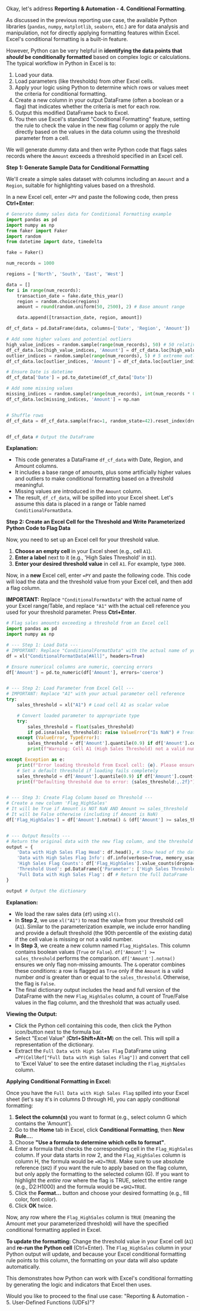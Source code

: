 Okay, let's address **Reporting & Automation - 4. Conditional Formatting**.

As discussed in the previous reporting use case, the available Python libraries (`pandas`, `numpy`, `matplotlib`, `seaborn`, etc.) are for data analysis and manipulation, not for directly applying formatting features within Excel. Excel's conditional formatting is a built-in feature.

However, Python can be very helpful in **identifying the data points that *should* be conditionally formatted** based on complex logic or calculations. The typical workflow in Python in Excel is to:
1.  Load your data.
2.  Load parameters (like thresholds) from other Excel cells.
3.  Apply your logic using Python to determine which rows or values meet the criteria for conditional formatting.
4.  Create a new column in your output DataFrame (often a boolean or a flag) that indicates whether the criteria is met for each row.
5.  Output this modified DataFrame back to Excel.
6.  You then use Excel's standard "Conditional Formatting" feature, setting the rule to check the value in the new flag column or apply the rule directly based on the values in the data column using the threshold parameter from a cell.

We will generate dummy data and then write Python code that flags sales records where the `Amount` exceeds a threshold specified in an Excel cell.

**Step 1: Generate Sample Data for Conditional Formatting**

We'll create a simple sales dataset with columns including an `Amount` and a `Region`, suitable for highlighting values based on a threshold.

In a new Excel cell, enter `=PY` and paste the following code, then press **Ctrl+Enter**:

```python
# Generate dummy sales data for Conditional Formatting example
import pandas as pd
import numpy as np
from faker import Faker
import random
from datetime import date, timedelta

fake = Faker()

num_records = 1000

regions = ['North', 'South', 'East', 'West']

data = []
for i in range(num_records):
    transaction_date = fake.date_this_year()
    region = random.choice(regions)
    amount = round(random.uniform(50, 2500), 2) # Base amount range

    data.append([transaction_date, region, amount])

df_cf_data = pd.DataFrame(data, columns=['Date', 'Region', 'Amount'])

# Add some higher values and potential outliers
high_value_indices = random.sample(range(num_records), 50) # 50 relatively high values
df_cf_data.loc[high_value_indices, 'Amount'] = df_cf_data.loc[high_value_indices, 'Amount'] * random.uniform(1.5, 3.0)
outlier_indices = random.sample(range(num_records), 5) # 5 extreme outliers
df_cf_data.loc[outlier_indices, 'Amount'] = df_cf_data.loc[outlier_indices, 'Amount'] * random.uniform(10, 20)

# Ensure Date is datetime
df_cf_data['Date'] = pd.to_datetime(df_cf_data['Date'])

# Add some missing values
missing_indices = random.sample(range(num_records), int(num_records * 0.02)) # 2% missing
df_cf_data.loc[missing_indices, 'Amount'] = np.nan


# Shuffle rows
df_cf_data = df_cf_data.sample(frac=1, random_state=42).reset_index(drop=True)


df_cf_data # Output the DataFrame
```

**Explanation:**

*   This code generates a DataFrame `df_cf_data` with Date, Region, and Amount columns.
*   It includes a base range of amounts, plus some artificially higher values and outliers to make conditional formatting based on a threshold meaningful.
*   Missing values are introduced in the `Amount` column.
*   The result, `df_cf_data`, will be spilled into your Excel sheet. Let's assume this data is placed in a range or Table named `ConditionalFormatData`.

**Step 2: Create an Excel Cell for the Threshold and Write Parameterized Python Code to Flag Data**

Now, you need to set up an Excel cell for your threshold value.

1.  **Choose an empty cell** in your Excel sheet (e.g., cell `A1`).
2.  **Enter a label** next to it (e.g., 'High Sales Threshold' in `B1`).
3.  **Enter your desired threshold value** in cell `A1`. For example, type `3000`.

Now, in a **new** Excel cell, enter `=PY` and paste the following code. This code will load the data and the threshold value from your Excel cell, and then add a flag column.

**IMPORTANT:** Replace `"ConditionalFormatData"` with the actual name of your Excel range/Table, and replace `"A1"` with the actual cell reference you used for your threshold parameter. Press **Ctrl+Enter**.

```python
# Flag sales amounts exceeding a threshold from an Excel cell
import pandas as pd
import numpy as np

# --- Step 1: Load Data ---
# IMPORTANT: Replace "ConditionalFormatData" with the actual name of your data source
df = xl("ConditionalFormatData[#All]", headers=True)

# Ensure numerical columns are numeric, coercing errors
df['Amount'] = pd.to_numeric(df['Amount'], errors='coerce')


# --- Step 2: Load Parameter from Excel Cell ---
# IMPORTANT: Replace "A1" with your actual parameter cell reference
try:
    sales_threshold = xl("A1") # Load cell A1 as scalar value

    # Convert loaded parameter to appropriate type
    try:
        sales_threshold = float(sales_threshold)
        if pd.isna(sales_threshold): raise ValueError("Is NaN") # Treat NaN float as error
    except (ValueError, TypeError):
        sales_threshold = df['Amount'].quantile(0.9) if df['Amount'].count() > 0 else 0.0 # Default to 90th percentile or 0 if loading fails
        print(f"Warning: Cell A1 (High Sales Threshold) not a valid number. Defaulting to 90th percentile ({sales_threshold:,.2f}) or 0.")

except Exception as e:
    print(f"Error loading threshold from Excel cell: {e}. Please ensure cell reference is correct.")
    # Set a default threshold if loading fails completely
    sales_threshold = df['Amount'].quantile(0.9) if df['Amount'].count() > 0 else 0.0
    print(f"Defaulting threshold due to error: {sales_threshold:,.2f}")


# --- Step 3: Create Flag Column based on Threshold ---
# Create a new column 'Flag_HighSales'
# It will be True if Amount is NOT NaN AND Amount >= sales_threshold
# It will be False otherwise (including if Amount is NaN)
df['Flag_HighSales'] = df['Amount'].notna() & (df['Amount'] >= sales_threshold)


# --- Output Results ---
# Return the original data with the new flag column, and the threshold used
output = {
    'Data with High Sales Flag Head': df.head(), # Show head of the data
    'Data with High Sales Flag Info': df.info(verbose=True, memory_usage=False, buf=None), # Print info
    'High Sales Flag Counts': df['Flag_HighSales'].value_counts(dropna=False).reset_index().rename(columns={'index': 'Flag Value', 'Flag_HighSales': 'Count'}), # Count True/False/NaN
    'Threshold Used': pd.DataFrame({'Parameter': ['High Sales Threshold'], 'Value': [sales_threshold]}),
    'Full Data with High Sales Flag': df # Return the full DataFrame
}

output # Output the dictionary
```

**Explanation:**

*   We load the raw sales data (`df`) using `xl()`.
*   In **Step 2**, we use `xl("A1")` to read the value from your threshold cell (`A1`). Similar to the parameterization example, we include error handling and provide a default threshold (the 90th percentile of the existing data) if the cell value is missing or not a valid number.
*   In **Step 3**, we create a new column named `Flag_HighSales`. This column contains boolean values (`True` or `False`). `df['Amount'] >= sales_threshold` performs the comparison. `df['Amount'].notna()` ensures we only flag non-missing amounts. The `&` operator combines these conditions: a row is flagged as `True` only if the `Amount` is a valid number *and* is greater than or equal to the `sales_threshold`. Otherwise, the flag is `False`.
*   The final dictionary output includes the head and full version of the DataFrame with the new `Flag_HighSales` column, a count of True/False values in the flag column, and the threshold that was actually used.

**Viewing the Output:**

*   Click the Python cell containing this code, then click the Python icon/button next to the formula bar.
*   Select "Excel Value" (**Ctrl+Shift+Alt+M**) on the cell. This will spill a representation of the dictionary.
*   Extract the `Full Data with High Sales Flag` DataFrame using `=PY(CellRef["Full Data with High Sales Flag"])` and convert that cell to 'Excel Value' to see the entire dataset including the `Flag_HighSales` column.

**Applying Conditional Formatting in Excel:**

Once you have the `Full Data with High Sales Flag` spilled into your Excel sheet (let's say it's in columns D through H), you can apply conditional formatting:

1.  **Select the column(s)** you want to format (e.g., select column G which contains the 'Amount').
2.  Go to the **Home** tab in Excel, click **Conditional Formatting**, then **New Rule...**.
3.  Choose **"Use a formula to determine which cells to format"**.
4.  Enter a formula that checks the corresponding cell in the `Flag_HighSales` column. If your data starts in row 2, and the `Flag_HighSales` column is column H, the formula would be `=H2=TRUE`. Make sure to use absolute reference (`$H2`) if you want the rule to apply based on the flag column, but only apply the formatting to the selected column (G). If you want to highlight the *entire row* where the flag is TRUE, select the entire range (e.g., D2:H1000) and the formula would be `=$H2=TRUE`.
5.  Click the **Format...** button and choose your desired formatting (e.g., fill color, font color).
6.  Click **OK** twice.

Now, any row where the `Flag_HighSales` column is `TRUE` (meaning the Amount met your parameterized threshold) will have the specified conditional formatting applied in Excel.

**To update the formatting:** Change the threshold value in your Excel cell (`A1`) and **re-run the Python cell** (Ctrl+Enter). The `Flag_HighSales` column in your Python output will update, and because your Excel conditional formatting rule points to this column, the formatting on your data will also update automatically.

This demonstrates how Python can work with Excel's conditional formatting by generating the logic and indicators that Excel then uses.

Would you like to proceed to the final use case: "Reporting & Automation - 5. User-Defined Functions (UDFs)"?